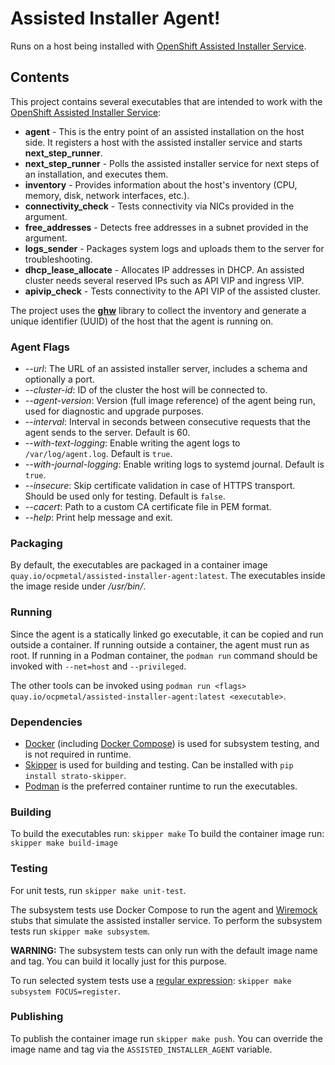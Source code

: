 # Assisted Installer Agent!

Runs on a host being installed with [OpenShift Assisted Installer Service](https://github.com/openshift/assisted-service).

## Contents

This project contains several executables that are intended to work with the
[OpenShift Assisted Installer Service](https://github.com/openshift/assisted-service):

* **agent** - This is the entry point of an assisted installation on the host side. It registers a host with the
              assisted installer service and starts **next_step_runner**.
* **next_step_runner** - Polls the assisted installer service for next steps of an installation, and executes them.
* **inventory** - Provides information about the host's inventory (CPU, memory, disk, network interfaces, etc.).
* **connectivity_check** - Tests connectivity via NICs provided in the argument.
* **free_addresses** - Detects free addresses in a subnet provided in the argument.
* **logs_sender** - Packages system logs and uploads them to the server for troubleshooting.
* **dhcp_lease_allocate** - Allocates IP addresses in DHCP. An assisted cluster needs several reserved IPs such as API VIP and ingress VIP.
* **apivip_check** - Tests connectivity to the API VIP of the assisted cluster.

The project uses the [**ghw**](https://github.com/jaypipes/ghw) library to collect the inventory and generate a unique
identifier (UUID) of the host that the agent is running on.

### Agent Flags

* *--url*: The URL of an assisted installer server, includes a schema and optionally a port.
* *--cluster-id*: ID of the cluster the host will be connected to.
* *--agent-version*: Version (full image reference) of the agent being run, used for diagnostic and upgrade purposes.
* *--interval*: Interval in seconds between consecutive requests that the agent sends to the server. Default is 60.
* *--with-text-logging*: Enable writing the agent logs to ``/var/log/agent.log``. Default is `true`.
* *--with-journal-logging*: Enable writing logs to systemd journal. Default is `true`.
* *--insecure*: Skip certificate validation in case of HTTPS transport. Should be used only for testing. Default is `false`.
* *--cacert*: Path to a custom CA certificate file in PEM format.
* *--help*: Print help message and exit.

### Packaging

By default, the executables are packaged in a container image `quay.io/ocpmetal/assisted-installer-agent:latest`.
The executables inside the image reside under _/usr/bin/_.

### Running

Since the agent is a statically linked go executable, it can be copied and run outside a container. If running outside a container,
the agent must run as root. If running in a Podman container, the `podman run` command should be invoked with `--net=host` and `--privileged`.

The other tools can be invoked using `podman run <flags> quay.io/ocpmetal/assisted-installer-agent:latest <executable>`.

### Dependencies

* [Docker](https://docs.docker.com/) (including [Docker Compose](https://docs.docker.com/compose/)) is used for subsystem testing,
  and is not required in runtime.
* [Skipper](https://github.com/Stratoscale/skipper) is used for building and testing. Can be installed with `pip install strato-skipper`.
* [Podman](https://podman.io/) is the preferred container runtime to run the executables.

### Building

To build the executables run: `skipper make`
To build the container image run: `skipper make build-image`

### Testing

For unit tests, run `skipper make unit-test`.

The subsystem tests use Docker Compose to run the agent and [Wiremock](http://wiremock.org/) stubs that simulate the assisted installer service. To perform the subsystem tests run `skipper make subsystem`.

**WARNING:** The subsystem tests can only run with the default image name and tag. You can build it locally just for this purpose.

To run selected system tests use a [regular expression](https://onsi.github.io/ginkgo/#focused-specs): `skipper make subsystem FOCUS=register`.

### Publishing

To publish the container image run `skipper make push`.
You can override the image name and tag via the `ASSISTED_INSTALLER_AGENT` variable.

